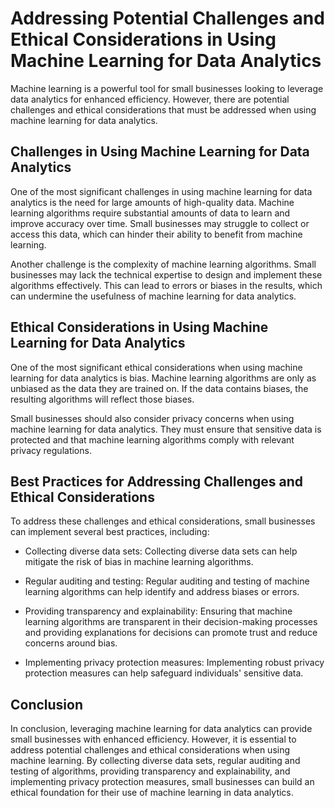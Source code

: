 Addressing Potential Challenges and Ethical Considerations in Using Machine Learning for Data Analytics
===================================================================================================================================================================

Machine learning is a powerful tool for small businesses looking to leverage data analytics for enhanced efficiency. However, there are potential challenges and ethical considerations that must be addressed when using machine learning for data analytics.

Challenges in Using Machine Learning for Data Analytics
-------------------------------------------------------

One of the most significant challenges in using machine learning for data analytics is the need for large amounts of high-quality data. Machine learning algorithms require substantial amounts of data to learn and improve accuracy over time. Small businesses may struggle to collect or access this data, which can hinder their ability to benefit from machine learning.

Another challenge is the complexity of machine learning algorithms. Small businesses may lack the technical expertise to design and implement these algorithms effectively. This can lead to errors or biases in the results, which can undermine the usefulness of machine learning for data analytics.

Ethical Considerations in Using Machine Learning for Data Analytics
-------------------------------------------------------------------

One of the most significant ethical considerations when using machine learning for data analytics is bias. Machine learning algorithms are only as unbiased as the data they are trained on. If the data contains biases, the resulting algorithms will reflect those biases.

Small businesses should also consider privacy concerns when using machine learning for data analytics. They must ensure that sensitive data is protected and that machine learning algorithms comply with relevant privacy regulations.

Best Practices for Addressing Challenges and Ethical Considerations
-------------------------------------------------------------------

To address these challenges and ethical considerations, small businesses can implement several best practices, including:

* Collecting diverse data sets: Collecting diverse data sets can help mitigate the risk of bias in machine learning algorithms.

* Regular auditing and testing: Regular auditing and testing of machine learning algorithms can help identify and address biases or errors.

* Providing transparency and explainability: Ensuring that machine learning algorithms are transparent in their decision-making processes and providing explanations for decisions can promote trust and reduce concerns around bias.

* Implementing privacy protection measures: Implementing robust privacy protection measures can help safeguard individuals' sensitive data.

Conclusion
----------

In conclusion, leveraging machine learning for data analytics can provide small businesses with enhanced efficiency. However, it is essential to address potential challenges and ethical considerations when using machine learning. By collecting diverse data sets, regular auditing and testing of algorithms, providing transparency and explainability, and implementing privacy protection measures, small businesses can build an ethical foundation for their use of machine learning in data analytics.
